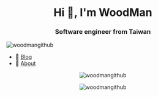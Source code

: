 <h1 align="center">Hi 👋, I'm WoodMan</h1>
<h3 align="center">Software engineer from Taiwan</h3>
<p align="left"> <img src="https://komarev.com/ghpvc/?username=woodmangithub" alt="woodmangithub" /> </p>

- 📝 [Blog](https://blog.woodman.tw/)
- 📑 [About](https://woodman.tw/)

</p><p align="center"> <img src="https://github-readme-stats.vercel.app/api?username=woodmangithub&theme=nord&show_icons=true" alt="woodmangithub" /> </p>
</p><p align="center"> <img src="https://github-readme-stats.vercel.app/api/top-langs/?username=woodmangithub&layout=compact" alt="woodmangithub" /> </p>
